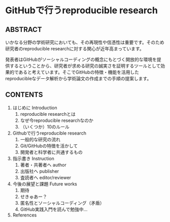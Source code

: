 GitHubで行うreproducible research
=============

## ABSTRACT

いかなる分野の学術研究においても、その再現性や信憑性は重要です。そのため研究者のreproducible researchに対する関心が近年高まっています。

発表者はGitHubがソーシャルコーディングの概念にもとづく開放的な環境を提供するということから、研究者が求める研究の誠実さを証明するツールとして効果的であると考えています。そこでGitHubの特徴・機能を活用したreproducibleなデータ解析から学術論文の作成までの手順の提案します。

## CONTENTS

1. はじめに Introduction
    1. reproducible researchとは
    2. なぜ今reproducible researchなのか
    3. （いくつか）10のルール
2. Githubで行うreproducible research
    1. 一般的な研究の流れ
    2. Git/GitHubの特徴を活かして
    3. 開発者と科学者に共通するもの
3. 指示書き Instruction
    1. 著者・共著者へ author
    2. 出版社へ publisher
    3. 査読者へ editor/reviewer
4. 今後の展望と課題 Future works
    1. 期待
    2. せきゅあー？
    3. 匿名性とソーシャルコーディング（矛盾）
    4. GitHub実践入門を読んで勉強中...
5. References
